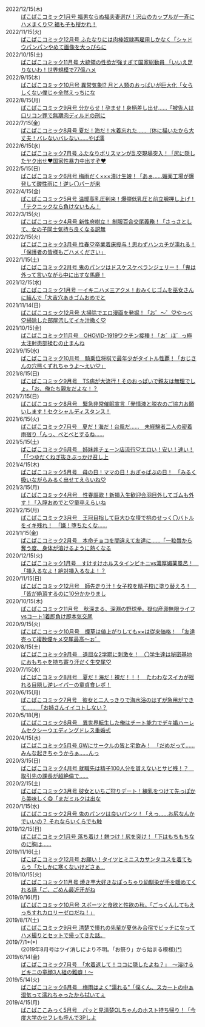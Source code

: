 <dl>
<dt>2022/12/15(木)</dt>
<dd><a href="https://twitter.com/tansuikabutu03/status/1603162924125757441" target="_blank">
ぱこぱこコミック1月号 福男ならぬ福夫妻選び！沢山のカップルが一斉にハメまくり♡ 福も子も授かれ！
</a></dd>
<dt>2022/11/15(火)</dt>
<dd><a href="https://twitter.com/tansuikabutu03/status/1592261090850746368" target="_blank">
ぱこぱこコミック12月号 ふたなりには肉棒奴隷再雇用しかなく「シャドウパンパンやめて画像を大っぴらに
</a></dd>
<dt>2022/10/15(土)</dt>
<dd><a href="https://twitter.com/tansuikabutu03/status/1581160446723182594" target="_blank">
ぱこぱこコミック11月号 大統領の性欲が強すぎて国家総動員 「いいえ足りないわ！世界規模で77億ハメ
</a></dd>
<dt>2022/9/15(木)</dt>
<dd><a href="https://twitter.com/tansuikabutu03/status/1570371051602972672" target="_blank">
ぱこぱこコミック10月号 異常気象!? 月と人類のおっぱいが巨大化「女らしくない僕じゃ全然えっちにな
</a></dd>
<dt>2022/8/15(月)</dt>
<dd><a href="https://twitter.com/tansuikabutu03/status/1558993065397723136" target="_blank">
ぱこぱこコミック9月号 分からせ！孕ませ！身柄差し出せ……「被告人は口リコン罪で無期肉ディルドの刑に
</a></dd>
<dt>2022/7/15(金)</dt>
<dd><a href="https://twitter.com/tansuikabutu03/status/1547687504551112704" target="_blank">
ぱこぱこコミック8月号 夏だ！海だ！水着忘れた……（体に描いたから大丈夫！バレないバレない……やば濡
</a></dd>
<dt>2022/6/15(水)</dt>
<dd><a href="https://twitter.com/tansuikabutu03/status/1536815748433289216" target="_blank">
ぱこぱこコミック7月号 ふたなりポリスマンが乱交現場突入！「尻に隠したヤク出せ❤国家性暴力中出すぞ❤
</a></dd>
<dt>2022/5/15(日)</dt>
<dd><a href="https://twitter.com/tansuikabutu03/status/1525581725274935297" target="_blank">
ぱこぱこコミック6月号 梅雨だく×××漬け生娘！「あぁ……媚薬工場が爆発して酸性雨に！逆レ〇パーが来
</a></dd>
<dt>2022/4/15(金)</dt>
<dd><a href="https://twitter.com/tansuikabutu03/status/1514728754274205727" target="_blank">
ぱこぱこコミック5月号 温暖高乳圧到来！爆弾低乳圧と前立腺押し上げ！「テクニックなら負けないもん！
</a></dd>
<dt>2022/3/15(火)</dt>
<dd><a href="https://twitter.com/tansuikabutu03/status/1503476310529781769" target="_blank">
ぱこぱこコミック4月号 新性府樹立！ 制服百合交尾義務！「さっさとして、女の子同士気持ち良くなる訳無
</a></dd>
<dt>2022/2/15(火)</dt>
<dd><a href="https://twitter.com/tansuikabutu03/status/1493329199150649359" target="_blank">
ぱこぱこコミック3月号 性春♡卒業着床授与！思わずハンカチが濡れる！「保護者の皆様もごハメください」
</a></dd>
<dt>2022/1/15(土)</dt>
<dd><a href="https://twitter.com/tansuikabutu03/status/1482248334660468747" target="_blank">
ぱこぱこコミック2月号 鬼のパンツはドスケスケべランジェリー！「鬼は外って言いながら中に出すな馬鹿！
</a></dd>
<dt>2021/12/15(水)</dt>
<dd><a href="https://twitter.com/tansuikabutu03/status/1470770566357405696" target="_blank">
ぱこぱこコミック1月号 一イキ二ハメ三アクメ！おみくじゴムを巫女さんに結んで「大吉穴あきゴムおめでと
</a></dd>
<dt>2021/11/14(日)</dt>
<dd><a href="https://twitter.com/tansuikabutu03/status/1459889659433996294" target="_blank">
ぱこぱこコミック12月号 大掃除でエロ漫画を発掘！「お゛〜゛♡やっべ♡掃除した部屋汚してイキ汁撒く♡
</a></dd>
<dt>2021/10/15(金)</dt>
<dd><a href="https://twitter.com/tansuikabutu03/status/1448670093085315073" target="_blank">
ぱこぱこコミック11月号　OHOVID-1919ワクチン接種！「お゛ほ゛っ極太注射患部揉むの止まんね
</a></dd>
<dt>2021/9/15(水)</dt>
<dd><a href="https://twitter.com/tansuikabutu03/status/1437852215058653184" target="_blank">
ぱこぱこコミック10月号　騎乗位将棋で最年少がタイトル性覇！「おじさんの穴熊くずれちゃうよ～えい♡」
</a></dd>
<dt>2021/8/15(日)</dt>
<dd><a href="https://twitter.com/tansuikabutu03/status/1426604756013780995" target="_blank">
ぱこぱこコミック9月号　TS病が大流行！そのおっぱいで親友は無理でしょ。「お、俺たち親友だよな！？
</a></dd>
<dt>2021/7/15(日)</dt>
<dd><a href="https://twitter.com/tansuikabutu03/status/1415339621974614017" target="_blank">
ぱこぱこコミック8月号　緊急非常催眠宣言「発情液と脱衣のご協力お願いします！セクシャルディスタンス！
</a></dd>
<dt>2021/6/15(火)</dt>
<dd><a href="https://twitter.com/tansuikabutu03/status/1404455993107304451" target="_blank">
ぱこぱこコミック7月号　夏だ！海だ！台風だ……　未経験者二人の密着雨宿り「んっ、べとべとするね……
</a></dd>
<dt>2021/5/15(土)</dt>
<dd><a href="https://twitter.com/tansuikabutu03/status/1393385645851111425" target="_blank">
ぱこぱこコミック6月号　姉妹丼チェーン店流行♡エロい！安い！速い！「「つゆだくねぎ抜きぶっかけ召し上
</a></dd>
<dt>2021/4/15(木)</dt>
<dd><a href="https://twitter.com/tansuikabutu03/status/1382359893563219971" target="_blank">
ぱこぱこコミック5月号　母の日！ママの日！おぎゃばぶの日！　「みるく吸いながらみるく出せてえらいね♡
</a></dd>
<dt>2021/3/15(月)</dt>
<dd><a href="https://twitter.com/tansuikabutu03/status/1371339925581225986" target="_blank">
ぱこぱこコミック4月号　性春謳歌！新挿入生歓迎会羽目外してゴムも外す！「入膣おめでと♡童卒えらいね
</a></dd>
<dt>2021/2/15(月)</dt>
<dd><a href="https://twitter.com/tansuikabutu03/status/1361017271938818048" target="_blank">
ぱこぱこコミック3月号　王冠目指して巨大ひな壇で桃のせっく〇バトルをイキ残れ！　「嫌！堕ちたくな……
</a></dd>
<dt>2021/1/15(金)</dt>
<dd><a href="https://twitter.com/tansuikabutu03/status/1349963666943197185" target="_blank">
ぱこぱこコミック2月号　本命チョコを間違えて友達に……「一粒唇から奪う度、身体が溶けるように熱くなる
</a></dd>
<dt>2020/12/15(火)</dt>
<dd><a href="https://twitter.com/tansuikabutu03/status/1338500040139018241" target="_blank">
ぱこぱこコミック1月号　すけすけホルスタインビキニvs濃厚媚薬風呂！　「挿入るなよ！絶対挿入るなよ！？
</a></dd>
<dt>2020/11/15(日)</dt>
<dd><a href="https://twitter.com/tansuikabutu03/status/1316544275727876098" target="_blank">
ぱこぱこコミック12月号　師先走り汁！女子校を精子校に塗り替えろ！　「皆が絶頂するのに10分かかりまし
</a></dd>
<dt>2020/10/15(木)</dt>
<dd><a href="https://twitter.com/tansuikabutu03/status/1316544275727876098" target="_blank">
ぱこぱこコミック11月号　秋深まる、深淵の野球拳。疑似産卵無限ライフvsコート1着即負け即本気交尾
</a></dd>
<dt>2020/9/15(火)</dt>
<dd><a href="https://twitter.com/tansuikabutu03/status/1305718189846749184" target="_blank">
ぱこぱこコミック10月号　煙草は値上がりしても××は従来価格！　「友達売って複数煙キメ交尾最高～ぉ゛
</a></dd>
<dt>2020/8/15(土)</dt>
<dd><a href="https://twitter.com/tansuikabutu03/status/1294568028206555136" target="_blank">
ぱこぱこコミック9月号　退屈な2学期に刺激を！　〇学生達は秘密基地におもちゃを持ち寄り汗だく生交尾♡
</a></dd>
<dt>2020/7/15(水)</dt>
<dd><a href="https://twitter.com/tansuikabutu03/status/1283280026092199937" target="_blank">
ぱこぱこコミック8月号　夏だ！海だ！裸だ！！！　たわわなスイカが揺れる目隠し逆レイパーの童貞食レポ！
</a></dd>
<dt>2020/6/15(月)</dt>
<dd><a href="https://twitter.com/tansuikabutu03/status/1272503482189111296" target="_blank">
ぱこぱこコミック7月号　彼女と二人っきりで海水浴のはずが急用ができて……　「お姉さんイイコトしない？
</a></dd>
<dt>2020/5/18(月)</dt>
<dd><a href="https://twitter.com/tansuikabutu03/status/1262040840349691905" target="_blank">
ぱこぱこコミック6月号　異世界転生した俺はチート能力でデキ婚ハーレムセクシーウエディングドレス重婚式
</a></dd>
<dt>2020/4/15(水)</dt>
<dd><a href="https://twitter.com/tansuikabutu03/status/1250254361088778241" target="_blank">
ぱこぱこコミック5月号 GWにサークルの皆と宅飲み！　「だめだって……みんな起きちゃうからぁ……んっ
</a></dd>
<dt>2020/3/15(日)</dt>
<dd><a href="https://twitter.com/tansuikabutu03/status/1239122199346212865" target="_blank">
ぱこぱこコミック4月号 就職先は精子100人分を貰えないとサビ残！？　取引先の課長が超絶倫で……
</a></dd>
<dt>2020/2/15(土)</dt>
<dd><a href="https://twitter.com/tansuikabutu03/status/1228539334829101057" target="_blank">
ぱこぱこコミック3月号 彼女といちご狩りデート！練乳をつけて先っぽから美味しく😋「まだミルクは出な
</a></dd>
<dt>2020/1/15(水)</dt>
<dd><a href="https://twitter.com/tansuikabutu03/status/1217403540068429824" target="_blank">
ぱこぱこコミック2月号 鬼のパンツは良いパンツ！「えっ……お尻なんかでいいの？ それならいくらでも触
</a></dd>
<dt>2019/12/15(日)</dt>
<dd><a href="https://twitter.com/tansuikabutu03/status/1206080709045014528" target="_blank">
ぱこぱこコミック1月号 落ち着け！餅つけ！尻を突け！「下はもちもちなのに胸は……
</a></dd>
<dt>2019/11/16(土)</dt>
<dd><a href="https://twitter.com/tansuikabutu03/status/1195682382398902272" target="_blank">
ぱこぱこコミック12月号 お願い！タイツとミニスカサンタコスを着てもらう「たしかに寒くないけどさぁ…
</a></dd>
<dt>2019/10/15(火)</dt>
<dd><a href="https://twitter.com/tansuikabutu03/status/1183966320850698241" target="_blank">
ぱこぱこコミック11月号 焼き芋大好きなぽっちゃり幼馴染が手を暖めてくれる話「ご、ごめん最近汗がね
</a></dd>
<dt>2019/9/16(月)</dt>
<dd><a href="https://twitter.com/tansuikabutu03/status/1173488996745265152" target="_blank">
ぱこぱこコミック10月号 スポーツと食欲と性欲の秋。「ごっくんしてもえっちすれカロリーゼロだね！」
</a></dd>
<dt>2019/8/17(土)</dt>
<dd><a href="https://twitter.com/tansuikabutu03/status/1162662591425941504" target="_blank">
ぱこぱこコミック9月号 清楚で憧れの先輩が夏休み合宿でビッチになってハメ撮りとセットで帰ってきた話。
</a></dd>
<dt>2019/7/1*(*)</dt>
<dd>(2019年8月号はツイ消しにより不明。「お祭り」から始まる模様)<a href="https://twitter.com/tansuikabutu03/status/1593575983096815622">(*)</a></dd>
<dt>2019/6/14(金)</dt>
<dd><a href="https://twitter.com/tansuikabutu03/status/1139421239229861888" target="_blank">
ぱこぱこコミック7月号　「水着返して！ココに隠したよね？」　～溶けるビキニの童顔3人組の難癖！～
</a></dd>
<dt>2019/5/14(火)</dt>
<dd><a href="https://twitter.com/tansuikabutu03/status/1128269713031610368" target="_blank">
ぱこぱこコミック6月号　梅雨はよく"濡れる"「僕くん、スカートの中ぁ湿気って濡れちゃったから拭いてぇ
</a></dd>
<dt>2019/4/15(月)</dt>
<dd><a href="https://twitter.com/tansuikabutu03/status/1117682345778147328" target="_blank">
ぱこぱここみっく5月号　パッと見清楚OLちゃんのホスト持ち帰り！「今度大学のセフレも呼んで3Pしよ
</a></dd>
</dl>
